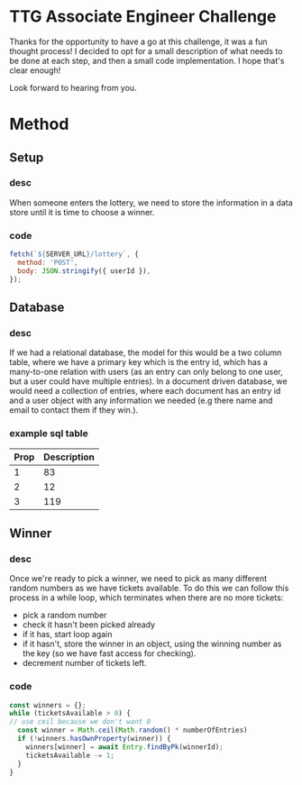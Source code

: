 # TTG Associate Engineer Challenge

Thanks for the opportunity to have a go at this challenge, it was a fun thought process! I decided to opt for a small description of what needs to be done at each step, and then a small code implementation. I hope that's clear enough!

Look forward to hearing from you.

# Method
## Setup
### desc
When someone enters the lottery, we need to store the information in a data store until it is time to choose a winner. 

### code
```js
fetch(`${SERVER_URL}/lottery`, {
  method: 'POST',
  body: JSON.stringify({ userId }),
});
```

## Database
### desc
If we had a relational database, the model for this would be a two column table, where we have a primary key which is the entry id, which has a many-to-one relation with users (as an entry can only belong to one user, but a user could have multiple entries). In a document driven database, we would need a collection of entries, where each document has an entry id and a user object with any information we needed (e.g there name and email to contact them if they win.).

### example sql table
| Prop | Description |
| ---- | ----------- |
| 1 | 83|
| 2 | 12|
| 3 | 119|



## Winner
### desc
Once we're ready to pick a winner, we need to pick as many different random numbers as we have tickets available. To do this we can follow this process in a while loop, which terminates when there are no more tickets:
  - pick a random number
  - check it hasn't been picked already
  - if it has, start loop again
  - if it hasn't, store the winner in an object, using the winning number as the key (so we have fast access for checking).
  - decrement number of tickets left.

### code
```js
const winners = {};
while (ticketsAvailable > 0) {
// use ceil because we don't want 0
  const winner = Math.ceil(Math.random() * numberOfEntries)
  if (!winners.hasOwnProperty(winner)) {
    winners[winner] = await Entry.findByPk(winnerId);
    ticketsAvailable -= 1;
  }
}
```
